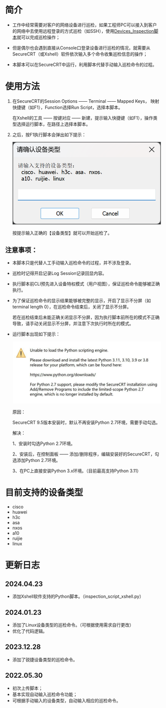﻿# 简介

- 工作中经常需要对客户的网络设备进行巡检，如果工程师PC可以接入到客户的网络中去使用远程登录的方式巡检（如SSH），使用[Devices_Inspection脚本](https://github.com/icefire-ken/Devices_Inspection)就可以完成巡检操作；

- 但是偶尔也会遇到直接从Console口登录设备进行巡检的情况，就需要从SecureCRT（或Xshell）软件依次输入多个命令收集巡检信息的操作；

- 本脚本可以在SecureCRT中运行，利用脚本代替手动输入巡检命令的过程。 

# 使用方法

1. 在SecureCRT的Session Options —— Terminal —— Mapped Keys， 映射快捷键（如F1），Function选择Run Script，选择本脚本。

   在Xshell的工具 —— 按键对应 —— 新建，提示输入快捷键（如F1），操作类型选择运行脚本，在路径上选择本脚本。

2. 之后，按F1执行脚本会弹出如下提示：

   ![device_types.png](https://github.com/icefire-ken/securecrt_script/blob/master/images/device_types.png)

   按提示输入正确的【设备类型】就可以开始巡检了。

## 注意事项：

- 本脚本只是代替人工手动输入巡检命令的过程，并不涉及登录。

- 巡检时记得开启记录Log Session记录回显内容。

- 执行脚本前CLI预先进入设备特权模式（用户视图），保证巡检命令能够被正确执行。

- 为了保证巡检命令的显示结果能够被完整的显示，开启了显示不分屏（如terminal length 0），在巡检命令结束后，关闭了显示不分屏。

  若在巡检结束后未能正确关闭显示不分屏，因为执行脚本前所在的模式不正确导致，请手动关闭显示不分屏，并注意下次执行时所在的模式。

- 运行脚本出现如下提示：
  
  ![crt95.png](https://github.com/icefire-ken/securecrt_script/blob/master/images/crt95.png)
  
  原因：

  SecureCRT 9.5版本安装时，默认不再安装Python 2.7环境，需要手动勾选。
  
  解决：

  1、安装时勾选Python 2.7环境。

  2、安装后，在控制面板 —— 添加/删除程序，编辑安装好的SecureCRT，勾选添加Python 2.7环境。

  3、在PC上直接安装Python 3.x环境。（目前最高支持Python 3.11）

# 目前支持的设备类型

- cisco
- huawei
- h3c
- asa
- nxos
- a10
- ruijie
- linux

# 更新日志

## 2024.04.23

- 添加Xshell软件支持的Python脚本。（inspection_script_xshell.py）

## 2024.01.23

- 添加了Linux设备类型的巡检命令。（可根据使用需求自行更改）
- 优化了代码逻辑。

## 2023.12.28

- 添加了锐捷设备类型的巡检命令。

## 2022.05.30

- 初次上传脚本；
- 基本实现自动输入巡检命令功能；
- 可根据手动输入的设备类型，自动输入相应的巡检命令。
